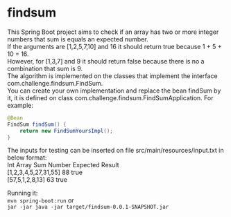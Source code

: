 # findsum
This Spring Boot project aims to check if an array has two or more integer numbers that sum is equals an expected number.  
If the arguments are [1,2,5,7,10] and 16 it should return true because 1 + 5 + 10 = 16.  
However, for [1,3,7] and 9 it should return false because there is no a combination that sum is 9.  
The algorithm is implemented on the classes that implement the interface com.challenge.findsum.FindSum.  
You can create your own implementation and replace the bean findSum by it, it is defined on class com.challenge.findsum.FindSumApplication.
For example:  
```java
@Bean
FindSum findSum() {
    return new FindSumYoursImpl();
}
```
The inputs for testing can be inserted on file src/main/resources/input.txt in below format:  
Int Array              Sum Number      Expected Result  
[1,2,3,4,5,27,31,55]      88                   true  
[57,5,1,2,8,13]           63                   true

Running it:  
`mvn spring-boot:run` or   
`jar -jar java -jar target/findsum-0.0.1-SNAPSHOT.jar`
